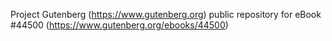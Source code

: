 Project Gutenberg (https://www.gutenberg.org) public repository for eBook #44500 (https://www.gutenberg.org/ebooks/44500)
